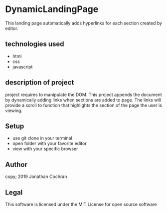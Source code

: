 # DynamicLandingPage
This landing page automatically adds hyperlinks for each section created by editor.  
## technologies used
- html
- css
- javascript
## description of project
project requires to manipulate the DOM.  This project appends the document by dynamically adding links when sections are added to page.  The links will provide a scroll to function that highlights the section of the page the user is viewing.

## Setup
- use git clone in your terminal
- open folder with your favorite editor
- view with your specific browser

## Author
copy; 2019 Jonathan Cochran

## Legal
This software is licensed under the MIT License for open source software
